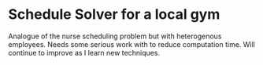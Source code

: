 # Schedule Solver for a local gym
Analogue of the nurse scheduling problem but with heterogenous employees. Needs some serious work with to reduce computation time. Will continue to improve as I learn new techniques.

